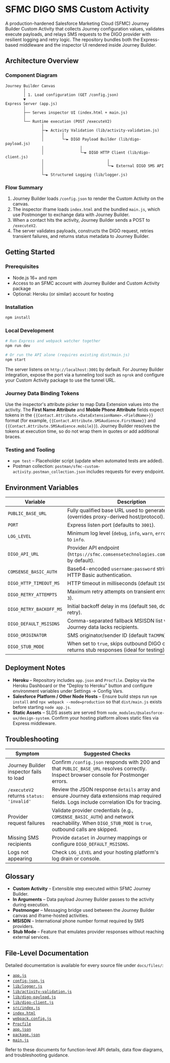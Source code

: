 # SFMC DIGO SMS Custom Activity

A production-hardened Salesforce Marketing Cloud (SFMC) Journey Builder Custom Activity that collects Journey configuration values, validates execute payloads, and relays SMS requests to the DIGO provider with resilient logging and retry logic. The repository bundles both the Express-based middleware and the inspector UI rendered inside Journey Builder.

## Architecture Overview

### Component Diagram

```
Journey Builder Canvas
        │
        │ 1. Load configuration (GET /config.json)
        ▼
Express Server (app.js)
        │
        ├── Serves inspector UI (index.html + main.js)
        │
        └── Runtime execution (POST /executeV2)
                │
                ├─► Activity Validation (lib/activity-validation.js)
                │        │
                │        └─► DIGO Payload Builder (lib/digo-payload.js)
                │                │
                │                └─► DIGO HTTP Client (lib/digo-client.js)
                │                            │
                │                            └─► External DIGO SMS API
                │
                └─► Structured Logging (lib/logger.js)
```

### Flow Summary

1. Journey Builder loads `/config.json` to render the Custom Activity on the canvas.
2. The inspector iframe loads `index.html` and the bundled `main.js`, which use Postmonger to exchange data with Journey Builder.
3. When a contact hits the activity, Journey Builder sends a POST to `/executeV2`.
4. The server validates payloads, constructs the DIGO request, retries transient failures, and returns status metadata to Journey Builder.

## Getting Started

### Prerequisites

* Node.js 16+ and npm
* Access to an SFMC account with Journey Builder and Custom Activity package
* Optional: Heroku (or similar) account for hosting

### Installation

```bash
npm install
```

### Local Development

```bash
# Run Express and webpack watcher together
npm run dev

# Or run the API alone (requires existing dist/main.js)
npm start
```

The server listens on `http://localhost:3001` by default. For Journey Builder integration, expose the port via a tunneling tool such as `ngrok` and configure your Custom Activity package to use the tunnel URL.

### Journey Data Binding Tokens

Use the inspector's attribute picker to map Data Extension values into the activity. The **First Name Attribute** and **Mobile Phone Attribute** fields expect tokens in the `{{Contact.Attribute.<DataExtensionName>.<FieldName>}}` format (for example, `{{Contact.Attribute.SMSAudience.FirstName}}` and `{{Contact.Attribute.SMSAudience.mobile}}`). Journey Builder resolves the tokens at execution time, so do not wrap them in quotes or add additional braces.

### Testing and Tooling

* `npm test` – Placeholder script (update when automated tests are added).
* Postman collection: `postman/sfmc-custom-activity.postman_collection.json` includes requests for every endpoint.

## Environment Variables

| Variable | Description |
| --- | --- |
| `PUBLIC_BASE_URL` | Fully qualified base URL used to generate config links (overrides proxy-derived host/protocol). |
| `PORT` | Express listen port (defaults to `3001`). |
| `LOG_LEVEL` | Minimum log level (`debug`, `info`, `warn`, `error`). Defaults to `info`. |
| `DIGO_API_URL` | Provider API endpoint (`https://sfmc.comsensetechnologies.com/api/message` by default). |
| `COMSENSE_BASIC_AUTH` | Base64-encoded `username:password` string used for HTTP Basic authentication. |
| `DIGO_HTTP_TIMEOUT_MS` | HTTP timeout in milliseconds (default `15000`). |
| `DIGO_RETRY_ATTEMPTS` | Maximum retry attempts on transient errors (default `3`). |
| `DIGO_RETRY_BACKOFF_MS` | Initial backoff delay in ms (default `500`, doubles per retry). |
| `DIGO_DEFAULT_MSISDNS` | Comma-separated fallback MSISDN list when Journey data lacks recipients. |
| `DIGO_ORIGINATOR` | SMS originator/sender ID (default `TACMPN`). |
| `DIGO_STUB_MODE` | When set to `true`, skips outbound DIGO calls and returns stub responses (ideal for testing). |

## Deployment Notes

* **Heroku** – Repository includes `app.json` and `Procfile`. Deploy via the Heroku Dashboard or the "Deploy to Heroku" button and configure environment variables under Settings → Config Vars.
* **Salesforce Platform / Other Node Hosts** – Ensure build steps run `npm install` and `npx webpack --mode=production` so that `dist/main.js` exists before starting `node app.js`.
* **Static Assets** – SLDS assets are served from `node_modules/@salesforce-ux/design-system`. Confirm your hosting platform allows static files via Express middleware.

## Troubleshooting

| Symptom | Suggested Checks |
| --- | --- |
| Journey Builder inspector fails to load | Confirm `/config.json` responds with 200 and that `PUBLIC_BASE_URL` resolves correctly. Inspect browser console for Postmonger errors. |
| `/executeV2` returns `status: 'invalid'` | Review the JSON response `details` array and ensure Journey data extensions map required fields. Logs include correlation IDs for tracing. |
| Provider request failures | Validate provider credentials (e.g., `COMSENSE_BASIC_AUTH`) and network reachability. When `DIGO_STUB_MODE` is `true`, outbound calls are skipped. |
| Missing SMS recipients | Provide `dataSet` in Journey mappings or configure `DIGO_DEFAULT_MSISDNS`. |
| Logs not appearing | Check `LOG_LEVEL` and your hosting platform's log drain or console. |

## Glossary

* **Custom Activity** – Extensible step executed within SFMC Journey Builder.
* **In Arguments** – Data payload Journey Builder passes to the activity during execution.
* **Postmonger** – Messaging bridge used between the Journey Builder canvas and iframe-hosted activities.
* **MSISDN** – International phone number format required by SMS providers.
* **Stub Mode** – Feature that emulates provider responses without reaching external services.

## File-Level Documentation

Detailed documentation is available for every source file under `docs/files/`:

* [`app.js`](docs/files/app.js.md)
* [`config-json.js`](docs/files/config-json.js.md)
* [`lib/logger.js`](docs/files/lib/logger.js.md)
* [`lib/activity-validation.js`](docs/files/lib/activity-validation.js.md)
* [`lib/digo-payload.js`](docs/files/lib/digo-payload.js.md)
* [`lib/digo-client.js`](docs/files/lib/digo-client.js.md)
* [`src/index.js`](docs/files/src/index.js.md)
* [`index.html`](docs/files/index.html.md)
* [`webpack.config.js`](docs/files/webpack.config.js.md)
* [`Procfile`](docs/files/Procfile.md)
* [`app.json`](docs/files/app.json.md)
* [`package.json`](docs/files/package.json.md)
* [`main.js`](docs/files/main.js.md)

Refer to these documents for function-level API details, data flow diagrams, and troubleshooting guidance.
